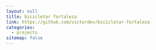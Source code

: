 ```yaml
---
layout: null
title: bicicletar fortaleza
link: https://github.com/victordev/bicicletar-fortaleza
categories:
  - projects
sitemap: false
---
```

